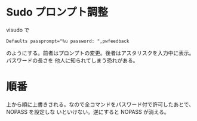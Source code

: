 # Sudo プロンプト調整

visudo で
```visudo
Defaults passprompt="%u password: ",pwfeedback
```
のようにする。前者はプロンプトの変更。後者はアスタリスクを入力中に表示。パスワードの長さを
他人に知られてしまう恐れがある。

# 順番
上から順に上書きされる。なので全コマンドをパスワード付で許可したあとで、NOPASS を設定しな
いといけない。逆にすると NOPASS が消える。

<!-- vim: set tw=90 filetype=markdown : -->

